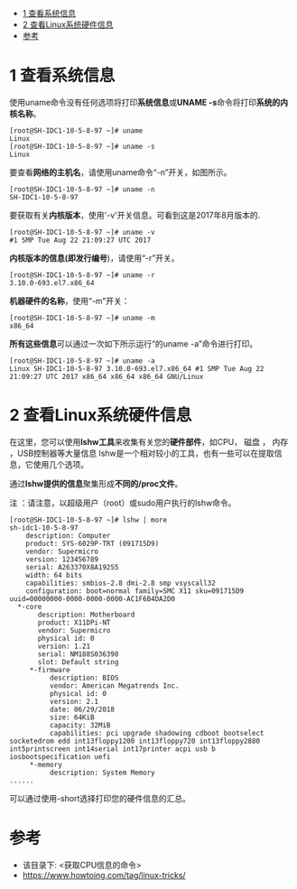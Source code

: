 
<!-- @import "[TOC]" {cmd="toc" depthFrom=1 depthTo=6 orderedList=false} -->

<!-- code_chunk_output -->

* [1 查看系统信息](#1-查看系统信息)
* [2 查看Linux系统硬件信息](#2-查看linux系统硬件信息)
* [参考](#参考)

<!-- /code_chunk_output -->

# 1 查看系统信息

使用uname命令没有任何选项将打印**系统信息**或**UNAME \-s**命令将打印**系统的内核名称**。

```
[root@SH-IDC1-10-5-8-97 ~]# uname
Linux
[root@SH-IDC1-10-5-8-97 ~]# uname -s
Linux
```

要查看**网络的主机名**，请使用uname命令“\-n”开关，如图所示。

```
[root@SH-IDC1-10-5-8-97 ~]# uname -n
SH-IDC1-10-5-8-97
```

要获取有关**内核版本**，使用'\-v'开关信息。可看到这是2017年8月版本的.

```
[root@SH-IDC1-10-5-8-97 ~]# uname -v
#1 SMP Tue Aug 22 21:09:27 UTC 2017
```

**内核版本的信息(即发行编号**)，请使用“-r”开关。

```
[root@SH-IDC1-10-5-8-97 ~]# uname -r
3.10.0-693.el7.x86_64
```

**机器硬件的名称**，使用“-m”开关：

```
[root@SH-IDC1-10-5-8-97 ~]# uname -m
x86_64
```

**所有这些信息**可以通过一次如下所示运行“的uname -a”命令进行打印。

```
[root@SH-IDC1-10-5-8-97 ~]# uname -a
Linux SH-IDC1-10-5-8-97 3.10.0-693.el7.x86_64 #1 SMP Tue Aug 22 21:09:27 UTC 2017 x86_64 x86_64 x86_64 GNU/Linux
```

# 2 查看Linux系统硬件信息

在这里，您可以使用**lshw工具**来收集有关您的**硬件部件**，如CPU， 磁盘 ， 内存 ，USB控制器等大量信息 lshw是一个相对较小的工具，也有一些可以在提取信息，它使用几个选项。 

通过**lshw提供的信息**聚集形成**不同的/proc文件**。 

注 ：请注意，以超级用户（root）或sudo用户执行的lshw命令。 

```
[root@SH-IDC1-10-5-8-97 ~]# lshw | more
sh-idc1-10-5-8-97
    description: Computer
    product: SYS-6029P-TRT (091715D9)
    vendor: Supermicro
    version: 123456789
    serial: A263370X8A19255
    width: 64 bits
    capabilities: smbios-2.8 dmi-2.8 smp vsyscall32
    configuration: boot=normal family=SMC X11 sku=091715D9 uuid=00000000-0000-0000-0000-AC1F6B4DA2D0
  *-core
       description: Motherboard
       product: X11DPi-NT
       vendor: Supermicro
       physical id: 0
       version: 1.21
       serial: NM188S036398
       slot: Default string
     *-firmware
          description: BIOS
          vendor: American Megatrends Inc.
          physical id: 0
          version: 2.1
          date: 06/29/2018
          size: 64KiB
          capacity: 32MiB
          capabilities: pci upgrade shadowing cdboot bootselect socketedrom edd int13floppy1200 int13floppy720 int13floppy2880 int5printscreen int14serial int17printer acpi usb b
iosbootspecification uefi
     *-memory
          description: System Memory
......
```

可以通过使用\-short选择打印您的硬件信息的汇总。





# 参考

- 该目录下: <获取CPU信息的命令>
- https://www.howtoing.com/tag/linux-tricks/